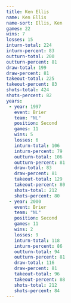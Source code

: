 ```yaml
---
title: Ken Ellis
name: Ken Ellis
name-sort: Ellis, Ken
games: 22
wins: 7
losses: 15
inturn-total: 224
inturn-percent: 83
outturn-total: 200
outturn-percent: 81
draw-total: 199
draw-percent: 81
takeout-total: 225
takeout-percent: 83
shots-total: 424
shots-percent: 82
years:
 - year: 1997
   event: Brier
   team: "NL"
   position: Second
   games: 11
   wins: 5
   losses: 6
   inturn-total: 106
   inturn-percent: 79
   outturn-total: 106
   outturn-percent: 81
   draw-total: 83
   draw-percent: 81
   takeout-total: 129
   takeout-percent: 80
   shots-total: 212
   shots-percent: 80
 - year: 2000
   event: Brier
   team: "NL"
   position: Second
   games: 11
   wins: 2
   losses: 9
   inturn-total: 118
   inturn-percent: 86
   outturn-total: 94
   outturn-percent: 81
   draw-total: 116
   draw-percent: 81
   takeout-total: 96
   takeout-percent: 88
   shots-total: 212
   shots-percent: 84
---
```

